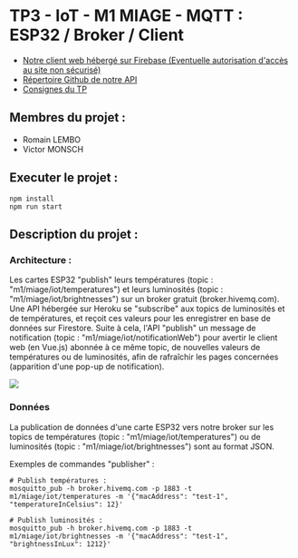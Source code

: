 # TP3 - IoT - M1 MIAGE - MQTT : ESP32 / Broker / Client

- <a href="https://tp3-iot-m1-miage.firebaseapp.com/" target="_blank">Notre client web hébergé sur Firebase (Eventuelle autorisation d'accès au site non sécurisé)</a>
- <a href="https://github.com/rlembo06/TP3-api-IoT-M1-MIAGE" target="_blank">Répertoire Github de notre API</a>
- <a href="http://www.i3s.unice.fr/~menez/M1Miage/TP3/tp3.pdf" target="_blank">Consignes du TP</a>

## Membres du projet :

- Romain LEMBO
- Victor MONSCH

## Executer le projet :

```
npm install
npm run start
```

## Description du projet :

### Architecture :
Les cartes ESP32 "publish" leurs températures (topic : "m1/miage/iot/temperatures") et leurs luminosités (topic : "m1/miage/iot/brightnesses") sur un broker gratuit (broker.hivemq.com). 
Une API hébergée sur Heroku se "subscribe" aux topics de luminosités et de températures, et reçoit ces valeurs pour les enregistrer en base de données sur Firestore. Suite à cela, l'API "publish" un message de notification (topic : "m1/miage/iot/notificationWeb") pour avertir le client web (en Vue.js) abonnée à ce même topic, de nouvelles valeurs de températures ou de luminosités, afin de rafraîchir les pages concernées (apparition d'une pop-up de notification).

<img src="https://firebasestorage.googleapis.com/v0/b/tp3-iot-m1-miage.appspot.com/o/archi-tp3-iot-m1-miage.png?alt=media&token=8c3eb28e-f4ac-4982-b17f-c4559d80fe57">

### Données 

La publication de données d'une carte ESP32 vers notre broker sur les topics de températures (topic : "m1/miage/iot/temperatures") ou de luminosités (topic : "m1/miage/iot/brightnesses") sont au format JSON.

Exemples de commandes "publisher" :
```
# Publish températures :
mosquitto_pub -h broker.hivemq.com -p 1883 -t m1/miage/iot/temperatures -m '{"macAddress": "test-1", "temperatureInCelsius": 12}'

# Publish luminosités :
mosquitto_pub -h broker.hivemq.com -p 1883 -t m1/miage/iot/brightnesses -m '{"macAddress": "test-1", "brightnessInLux": 1212}'
```